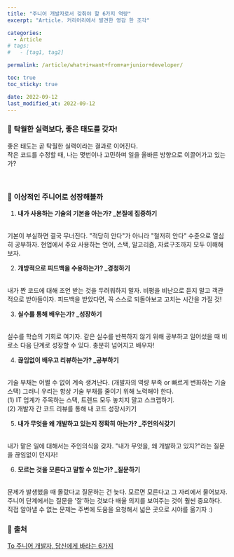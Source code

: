 ```yaml
---
title: "주니어 개발자로서 갖춰야 할 6가지 역량"
excerpt: "Article. 커리어리에서 발견한 영감 한 조각"

categories:
  - Article
# tags:
#   - [tag1, tag2]

permalink: /article/what+i+want+from+a+junior+developer/

toc: true
toc_sticky: true

date: 2022-09-12
last_modified_at: 2022-09-12
---
```


### 🧩 <b>탁월한 실력보다, 좋은 태도를 갖자!</b>
좋은 태도는 곧 탁월한 실력이라는 결과로 이어진다. <br>
작은 코드를 수정할 때, 나는 몇번이나 고민하며 일을 올바른 방향으로 이끌어가고 있는가? <br>

<br>

### 🧩 <b>이상적인 주니어로 성장해볼까</b>
1. <b>내가 사용하는 기술의 기본을 아는가? _본질에 집중하기</b> 
<br>
기본이 부실하면 결국 무너진다. "적당히 안다"가 아니라 "철저히 안다" 수준으로 열심히 공부하자. 현업에서 주요 사용하는 언어, 스택, 알고리즘, 자료구조까지 모두 이해해보자. 
<br>

2. <b>개방적으로 피드백을 수용하는가? _경청하기</b> 
<br>
내가 짠 코드에 대해 조언 받는 것을 두려워하지 말자. 비평을 비난으로 듣지 말고 객관적으로 받아들이자. 피드백을 받았다면, 꼭 스스로 되돌아보고 고치는 시간을 가질 것! 
<br>

3. <b>실수를 통해 배우는가? _성장하기</b> 
<br>
실수를 학습의 기회로 여기자. 같은 실수를 반복하지 않기 위해 공부하고 일어섰을 때 비로소 다음 단계로 성장할 수 있다. 충분히 넘어지고 배우자! 
<br>

4. <b>끊임없이 배우고 리뷰하는가? _공부하기</b>
<br>
기술 부채는 어쩔 수 없이 계속 생겨난다. (개발자의 역량 부족 or 빠르게 변화하는 기술 스택) 그러니 우리는 항상 기술 부채를 줄이기 위해 노력해야 한다. 
<br>
<t>(1) IT 업계가 주목하는 스택, 트렌드 모두 놓치지 말고 스크랩하기. <br>
<t>(2) 개발자 간 코드 리뷰를 통해 내 코드 성장시키기
<br>

5. <b>내가 무엇을 왜 개발하고 있는지 정확히 아는가? _주인의식갖기</b>
<br>
내가 맡은 일에 대해서는 주인의식을 갖자. "내가 무엇을, 왜 개발하고 있지?"라는 질문을 끊임없이 던지자!
<br>

6. <b>모르는 것을 모른다고 말할 수 있는가? _질문하기</b>
<br>
문제가 발생했을 때 몰랐다고 질문하는 건 늦다. 모르면 모른다고 그 자리에서 물어보자. 주니어 단계에서는 질문을 '잘'하는 것보다 배울 의지를 보여주는 것이 훨씬 중요하다. 직접 알아낼 수 없는 문제는 주변에 도움을 요청해서 넓은 곳으로 시야를 옮기자 :)

<br>

### 🧩 <b>출처</b>
[To 주니어 개발자, 당신에게 바라는 6가지](https://blog.notique.co/letter_for_junior_developer/)